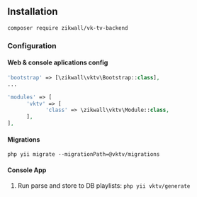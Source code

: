 
## Installation

`composer require zikwall/vk-tv-backend`

### Configuration

#### Web & console aplications config

```php
'bootstrap' => [\zikwall\vktv\Bootstrap::class],
...

'modules' => [
      'vktv' => [
            'class' => \zikwall\vktv\Module::class,
      ],
],

```

#### Migrations

`php yii migrate --migrationPath=@vktv/migrations`

#### Console App

1. Run parse and store to DB playlists: `php yii vktv/generate`


